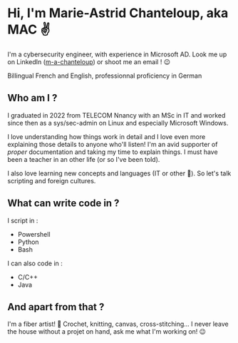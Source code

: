 # Hi, I'm Marie-Astrid Chanteloup, aka MAC :v:

I'm a cybersecurity engineer, with experience in Microsoft AD. Look me up on LinkedIn ([m-a-chanteloup](https://www.linkedin.com/in/m-a-chanteloup/)) or shoot me an email ! 😉

Billingual French and English, professionnal proficiency in German

## Who am I ?
I graduated in 2022 from TELECOM Nnancy with an MSc in IT and worked since then as a sys/sec-admin on Linux and especially Microsoft Windows.

I love understanding how things work in detail and I love even more explaining those details to anyone who'll listen! I'm an avid supporter of *proper* documentation and taking my time to explain things. I must have been a teacher in an other life (or so I've been told).

I also love learning new concepts and languages (IT or other 👀). So let's talk scripting and foreign cultures.

## What can write code in ?

I script in :
- Powershell
- Python
- Bash

I can also code in :
- C/C++
- Java

## And apart from that ?
I'm a fiber artist! 🧶 Crochet, knitting, canvas, cross-stitching... I never leave the house without a projet on hand, ask me what I'm working on! 😉
<!--
## What have I already coded with ?
- 🐍 Python
- :
-->

<!--
**PinkAstrid/PinkAstrid** is a ✨ _special_ ✨ repository because its `README.md` (this file) appears on your GitHub profile.

Here are some ideas to get you started:

- 🔭 I’m currently working on ...
- 🌱 I’m currently learning ...
- 👯 I’m looking to collaborate on ...
- 🤔 I’m looking for help with ...
- 💬 Ask me about ...
- 📫 How to reach me: ...
- 😄 Pronouns: ...
- ⚡ Fun fact: ...
-->
